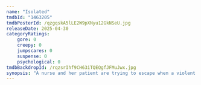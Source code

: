 ```yaml
---
name: "Isolated"
tmdbId: "1463205"
tmdbPosterId: /qzgqskA5lLE2W9pXNyu12GkNSeU.jpg
releaseDate: 2025-04-30
categoryRatings:
    gore: 0
    creepy: 0
    jumpscares: 0
    suspense: 0
    psychological: 0
tmdbBackdropId: /rqzsrIhf9CH63iTQEQgfJFMuJwx.jpg
synopsis: "A nurse and her patient are trying to escape when a violent intruder starts hunting them."
---
```


